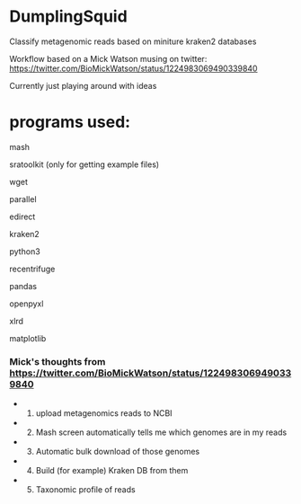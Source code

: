 # DumplingSquid
Classify metagenomic reads based on miniture kraken2 databases


Workflow based on a Mick Watson musing on twitter: https://twitter.com/BioMickWatson/status/1224983069490339840

Currently just playing around with ideas

# programs used:

mash

sratoolkit (only for getting example files)

wget

parallel

edirect

kraken2

python3

recentrifuge

pandas

openpyxl

xlrd

matplotlib

### Mick's thoughts from https://twitter.com/BioMickWatson/status/1224983069490339840
+ 1) upload metagenomics reads to NCBI
+ 2) Mash screen automatically tells me which genomes are in my reads
+ 3) Automatic bulk download of those genomes
+ 4) Build (for example) Kraken DB from them
+ 5) Taxonomic profile of reads
